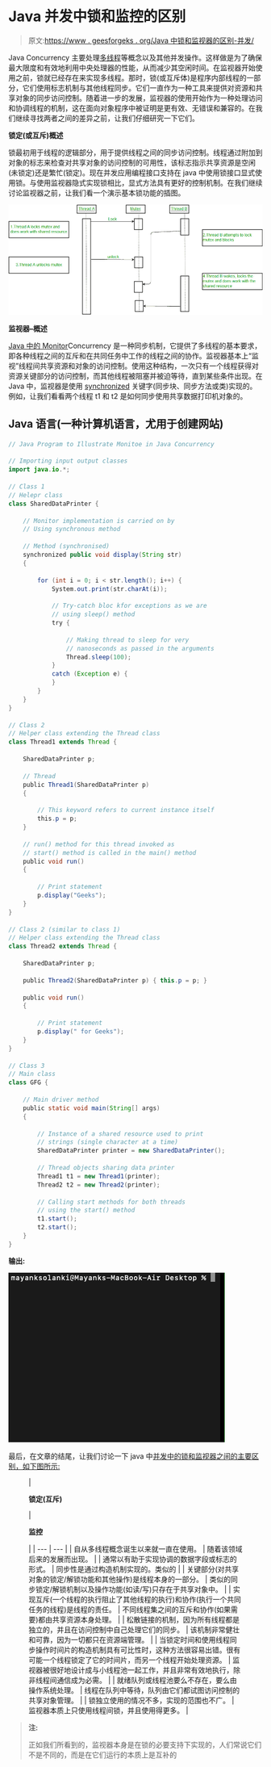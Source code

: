 # Java 并发中锁和监控的区别

> 原文:[https://www . geesforgeks . org/Java 中锁和监视器的区别-并发/](https://www.geeksforgeeks.org/difference-between-lock-and-monitor-in-java-concurrency/)

Java Concurrency 主要处理[多线程](https://www.geeksforgeeks.org/multithreading-in-java/)等概念以及其他并发操作。这样做是为了确保最大限度和有效地利用中央处理器的性能，从而减少其空闲时间。在监视器开始使用之前，锁就已经存在来实现多线程。那时，锁(或互斥体)是程序内部线程的一部分，它们使用标志机制与其他线程同步。它们一直作为一种工具来提供对资源和共享对象的同步访问控制。随着进一步的发展，监视器的使用开始作为一种处理访问和协调线程的机制，这在面向对象程序中被证明是更有效、无错误和兼容的。在我们继续寻找两者之间的差异之前，让我们仔细研究一下它们。

**锁定(或互斥)概述**

锁最初用于线程的逻辑部分，用于提供线程之间的同步访问控制。线程通过附加到对象的标志来检查对共享对象的访问控制的可用性，该标志指示共享资源是空闲(未锁定)还是繁忙(锁定)。现在并发应用编程接口支持在 java 中使用锁接口显式使用锁。与使用监视器隐式实现锁相比，显式方法具有更好的控制机制。在我们继续讨论监视器之前，让我们看一个演示基本锁功能的插图。

![](img/6579cab1376c5262d60cbdc600072973.png)

**监视器–概述**

[Java 中的 Monitor](https://www.geeksforgeeks.org/monitors-in-process-synchronization/)Concurrency 是一种同步机制，它提供了多线程的基本要求，即各种线程之间的互斥和在共同任务中工作的线程之间的协作。监视器基本上“监视”线程间共享资源和对象的访问控制。使用这种结构，一次只有一个线程获得对资源关键部分的访问控制，而其他线程被阻塞并被迫等待，直到某些条件出现。在 Java 中，监视器是使用 [synchronized](https://www.geeksforgeeks.org/synchronized-in-java/) 关键字(同步块、同步方法或类)实现的。例如，让我们看看两个线程 t1 和 t2 是如何同步使用共享数据打印机对象的。

## Java 语言(一种计算机语言，尤用于创建网站)

```java
// Java Program to Illustrate Monitoe in Java Concurrency

// Importing input output classes
import java.io.*;

// Class 1
// Helepr class
class SharedDataPrinter {

    // Monitor implementation is carried on by
    // Using synchronous method

    // Method (synchronised)
    synchronized public void display(String str)
    {

        for (int i = 0; i < str.length(); i++) {
            System.out.print(str.charAt(i));

            // Try-catch bloc kfor exceptions as we are
            // using sleep() method
            try {

                // Making thread to sleep for very
                // nanoseconds as passed in the arguments
                Thread.sleep(100);
            }
            catch (Exception e) {
            }
        }
    }
}

// Class 2
// Helper class extending the Thread class
class Thread1 extends Thread {

    SharedDataPrinter p;

    // Thread
    public Thread1(SharedDataPrinter p)
    {

        // This keyword refers to current instance itself
        this.p = p;
    }

    // run() method for this thread invoked as
    // start() method is called in the main() method
    public void run()
    {

        // Print statement
        p.display("Geeks");
    }
}

// Class 2 (similar to class 1)
// Helper class extending the Thread class
class Thread2 extends Thread {

    SharedDataPrinter p;

    public Thread2(SharedDataPrinter p) { this.p = p; }

    public void run()
    {

        // Print statement
        p.display(" for Geeks");
    }
}

// Class 3
// Main class
class GFG {

    // Main driver method
    public static void main(String[] args)
    {

        // Instance of a shared resource used to print
        // strings (single character at a time)
        SharedDataPrinter printer = new SharedDataPrinter();

        // Thread objects sharing data printer
        Thread1 t1 = new Thread1(printer);
        Thread2 t2 = new Thread2(printer);

        // Calling start methods for both threads
        // using the start() method
        t1.start();
        t2.start();
    }
}
```

**输出:**

![](img/f62b8512b38d3c9cf69dd0ebd953ef96.png)

最后，在文章的结尾，让我们讨论一下 java 中[并发中的锁和监视器之间的主要区别，如下图所示:](https://www.geeksforgeeks.org/different-approaches-to-concurrent-programming-in-java/)

<figure class="table">

| 

**锁定(互斥)**

 | 

**监控**

 |
| --- | --- |
| 自从多线程概念诞生以来就一直在使用。 | 随着该领域后来的发展而出现。 |
| 通常以有助于实现协调的数据字段或标志的形式。 | 同步性是通过构造机制实现的。类似的 |
| 关键部分(对共享对象的锁定/解锁功能和其他操作)是线程本身的一部分。 | 类似的同步锁定/解锁机制以及操作功能(如读/写)只存在于共享对象中。 |
| 实现互斥(一个线程的执行阻止了其他线程的执行)和协作(执行一个共同任务的线程)是线程的责任。 | 不同线程集之间的互斥和协作(如果需要)都由共享资源本身处理。 |
| 松散链接的机制，因为所有线程都是独立的，并且在访问控制中自己处理它们的同步。 | 该机制非常健壮和可靠，因为一切都只在资源端管理。 |
| 当锁定时间和使用线程同步操作时间片的构造机制具有可比性时，这种方法很容易出错。很有可能一个线程锁定了它的时间片，而另一个线程开始处理资源。 | 监视器被很好地设计成与小线程池一起工作，并且非常有效地执行，除非线程间通信成为必需。 |
| 就绪队列或线程池要么不存在，要么由操作系统处理。 | 线程在队列中等待，队列由它们都试图访问控制的共享对象管理。 |
| 锁独立使用的情况不多，实现的范围也不广。 | 监视器本质上只使用线程间锁，并且使用得更多。 |

</figure>

> **注:**
> 
> 正如我们所看到的，监视器本身是在锁的必要支持下实现的，人们常说它们不是不同的，而是在它们运行的本质上是互补的